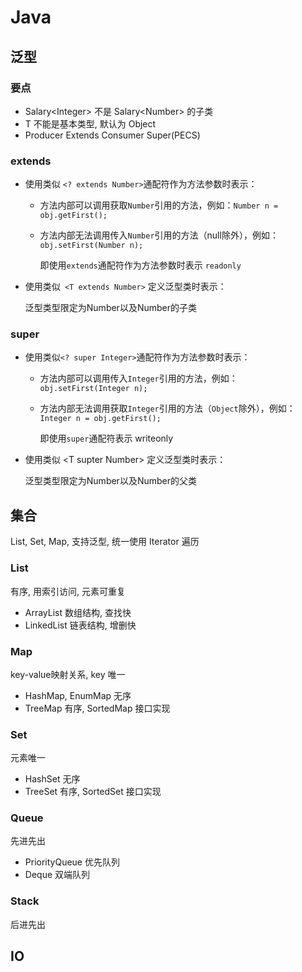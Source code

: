 # Java

## 泛型

### 要点

- Salary\<Integer> 不是 Salary\<Number> 的子类
- T 不能是基本类型, 默认为 Object
- Producer Extends Consumer Super(PECS)

### extends

- 使用类似 `<? extends Number>`通配符作为方法参数时表示：

  - 方法内部可以调用获取`Number`引用的方法，例如：`Number n = obj.getFirst();`

  - 方法内部无法调用传入`Number`引用的方法（null除外），例如：`obj.setFirst(Number n);`

    即使用`extends`通配符作为方法参数时表示 `readonly`

- 使用类似` <T extends Number>` 定义泛型类时表示：

  泛型类型限定为Number以及Number的子类



### super

- 使用类似`<? super Integer>`通配符作为方法参数时表示：

  - 方法内部可以调用传入`Integer`引用的方法，例如：`obj.setFirst(Integer n);`

  - 方法内部无法调用获取`Integer`引用的方法（`Object`除外），例如：`Integer n = obj.getFirst();`

    即使用`super`通配符表示 writeonly

- 使用类似 \<T supter Number> 定义泛型类时表示：

  泛型类型限定为Number以及Number的父类



## 集合

List, Set, Map, 支持泛型, 统一使用 Iterator 遍历

### List

有序, 用索引访问, 元素可重复

- ArrayList 数组结构, 查找快
- LinkedList 链表结构, 增删快 

### Map

key-value映射关系, key 唯一

- HashMap, EnumMap 无序
- TreeMap 有序, SortedMap 接口实现

### Set

元素唯一

- HashSet 无序
- TreeSet 有序, SortedSet 接口实现

### Queue

先进先出

- PriorityQueue 优先队列
- Deque 双端队列

### Stack

后进先出

## IO

